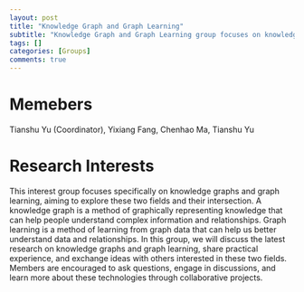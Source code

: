 ```yaml
---
layout: post
title: "Knowledge Graph and Graph Learning"
subtitle: "Knowledge Graph and Graph Learning group focuses on knowledge graphs and graph learning, sharing research and ideas."
tags: []
categories: [Groups]
comments: true
---
```


# Memebers
Tianshu Yu (Coordinator), Yixiang Fang, Chenhao Ma, Tianshu Yu

# Research Interests
This interest group focuses specifically on knowledge graphs and graph learning, aiming to explore these two fields and their intersection. A knowledge graph is a method of graphically representing knowledge that can help people understand complex information and relationships. Graph learning is a method of learning from graph data that can help us better understand data and relationships. In this group, we will discuss the latest research on knowledge graphs and graph learning, share practical experience, and exchange ideas with others interested in these two fields. Members are encouraged to ask questions, engage in discussions, and learn more about these technologies through collaborative projects.